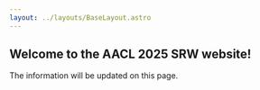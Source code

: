 ```yaml
---
layout: ../layouts/BaseLayout.astro
---
```


## Welcome to the AACL 2025 SRW website!

The information will be updated on this page.
